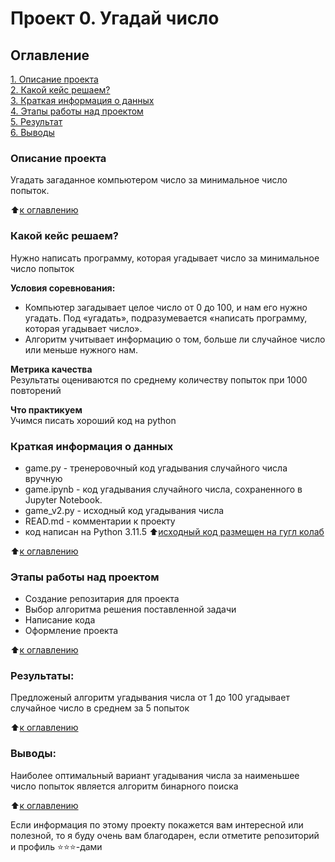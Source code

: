 # Проект 0. Угадай число

## Оглавление  
[1. Описание проекта](https://github.com/SergeySarapulov/SF_DS/blob/main/project_0/README.md#Описание-проекта)  
[2. Какой кейс решаем?](https://github.com/SergeySarapulov/SF_DS/blob/main/project_0/README.md#Какой-кейс-решаем)  
[3. Краткая информация о данных](https://github.com/SergeySarapulov/SF_DS/blob/main/project_0/README.md#Краткая-информация-о-данных)  
[4. Этапы работы над проектом](https://github.com/SergeySarapulov/SF_DS/blob/main/project_0/README.md#Этапы-работы-над-проектом)  
[5. Результат](https://github.com/SergeySarapulov/SF_DS/blob/main/project_0/README.md#Результат)    
[6. Выводы](https://github.com/SergeySarapulov/SF_DS/blob/main/project_0/README.md#Выводы) 

### Описание проекта    
Угадать загаданное компьютером число за минимальное число попыток.

:arrow_up:[к оглавлению](https://github.com/SergeySarapulov/SF_DS/blob/main/project_0/README.md#Оглавление)


### Какой кейс решаем?    
Нужно написать программу, которая угадывает число за минимальное число попыток

**Условия соревнования:**  
- Компьютер загадывает целое число от 0 до 100, и нам его нужно угадать. Под «угадать», подразумевается «написать программу, которая угадывает число».
- Алгоритм учитывает информацию о том, больше ли случайное число или меньше нужного нам.

**Метрика качества**     
Результаты оцениваются по среднему количеству попыток при 1000 повторений

**Что практикуем**     
Учимся писать хороший код на python


### Краткая информация о данных
- game.py - тренеровочный код угадывания случайного числа вручную
- game.ipynb - код угадывания случайного числа, сохраненного в Jupyter Notebook.
- game_v2.py - исходный код угадывания числа
- READ.md - комментарии к проекту
- код написан на Python 3.11.5
:arrow_up:[исходный код размещен на гугл колаб](https://drive.google.com/file/d/1k2WZD8PWWOYFHrpAJoB2eZw06ID7KnFA/view?usp=sharing)
  
:arrow_up:[к оглавлению](https://github.com/SergeySarapulov/SF_DS/blob/main/project_0/README.md#Оглавление)


### Этапы работы над проектом  
- Создание репозитария для проекта
- Выбор алгоритма решения поставленной задачи
- Написание кода
- Оформление проекта 

:arrow_up:[к оглавлению](https://github.com/SergeySarapulov/SF_DS/blob/main/project_0/README.md#Оглавление)


### Результаты:  
Предложеный алгоритм угадывания числа от 1 до 100 угадывает случайное число в среднем за 5 попыток 

:arrow_up:[к оглавлению](https://github.com/SergeySarapulov/SF_DS/blob/main/project_0/README.md#Оглавление)


### Выводы:  
Наиболее оптимальный вариант угадывания числа за наименьшее число попыток является алгоритм бинарного поиска

:arrow_up:[к оглавлению](https://github.com/SergeySarapulov/SF_DS/blob/main/project_0/README.md#Оглавление)


Если информация по этому проекту покажется вам интересной или полезной, то я буду очень вам благодарен, если отметите репозиторий и профиль ⭐️⭐️⭐️-дами